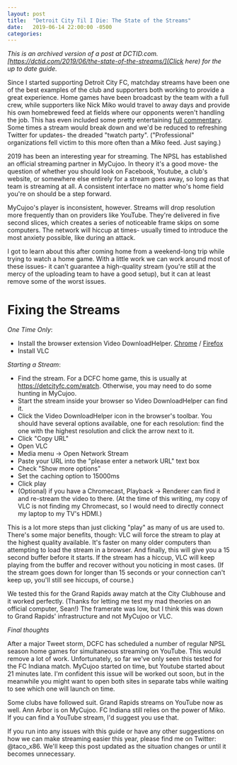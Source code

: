 ```yaml
---
layout: post
title:  "Detroit City Til I Die: The State of the Streams"
date:   2019-06-14 22:00:00 -0500
categories: 
---
```


*This is an archived version of a post at DCTID.com. [https://dctid.com/2019/06/the-state-of-the-streams/](Click here) for the up to date guide.*

Since I started supporting Detroit City FC, matchday streams have been one of the best examples of the club and supporters both working to provide a great experience. Home games have been broadcast by the team with a full crew, while supporters like Nick Miko would travel to away days and provide his own homebrewed feed at fields where our opponents weren't handling the job. This has even included some pretty entertaining [full commentary](https://www.youtube.com/watch?v=JUDBy1fvH_M). Some times a stream would break down and we'd be reduced to refreshing Twitter for updates- the dreaded "twatch party". ("Professional" organizations fell victim to this more often than a Miko feed. Just saying.)

2019 has been an interesting year for streaming. The NPSL has established an official streaming partner in MyCujoo. In theory it's a good move- the question of whether you should look on Facebook, Youtube, a club's website, or somewhere else entirely for a stream goes away, so long as that team is streaming at all. A consistent interface no matter who's home field you're on should be a step forward.

MyCujoo's player is inconsistent, however. Streams will drop resolution more frequently than on providers like YouTube. They're delivered in five second slices, which creates a series of noticeable frame skips on some computers. The network will hiccup at times- usually timed to introduce the most anxiety possible, like during an attack.

I got to learn about this after coming home from a weekend-long trip while trying to watch a home game. With a little work we can work around most of these issues- it can't guarantee a high-quality stream (you're still at the mercy of the uploading team to have a good setup), but it can at least remove some of the worst issues.

# Fixing the Streams

*One Time Only*:

* Install the browser extension Video DownloadHelper. [Chrome](https://chrome.google.com/webstore/detail/video-downloadhelper/lmjnegcaeklhafolokijcfjliaokphfk?hl=en-US) / [Firefox](https://addons.mozilla.org/en-US/firefox/addon/video-downloadhelper/)
* Install VLC

*Starting a Stream*:

* Find the stream. For a DCFC home game, this is usually at https://detcityfc.com/watch. Otherwise, you may need to do some hunting in MyCujoo.
* Start the stream inside your browser so Video DownloadHelper can find it.
* Click the Video DownloadHelper icon in the browser's toolbar. You should have several options available, one for each resolution: find the one with the highest resolution and click the arrow next to it. 
* Click "Copy URL"
* Open VLC
* Media menu -> Open Network Stream
* Paste your URL into the "please enter a network URL" text box
* Check "Show more options"
* Set the caching option to 15000ms
* Click play
* (Optional) if you have a Chromecast, Playback -> Renderer can find it and re-stream the video to there. (At the time of this writing, my copy of VLC is not finding my Chromecast, so I would need to directly connect my laptop to my TV's HDMI.)

This is a lot more steps than just clicking "play" as many of us are used to. There's some major benefits, though: VLC will force the stream to play at the highest quality available. It's faster on many older computers than attempting to load the stream in a browser. And finally, this will give you a 15 second buffer before it starts. If the stream has a hiccup, VLC will keep playing from the buffer and recover without you noticing in most cases. (If the stream goes down for longer than 15 seconds or your connection can't keep up, you'll still see hiccups, of course.)

We tested this for the Grand Rapids away match at the City Clubhouse and it worked perfectly. (Thanks for letting me test my mad theories on an official computer, Sean!) The framerate was low, but I think this was down to Grand Rapids' infrastructure and not MyCujoo or VLC.

*Final thoughts*

After a major Tweet storm, DCFC has scheduled a number of regular NPSL season home games for simultaneous streaming on YouTube. This would remove a lot of work. Unfortunately, so far we've only seen this tested for the FC Indiana match. MyCujoo started on time, but Youtube started about 21 minutes late. I'm confident this issue will be worked out soon, but in the meanwhile you might want to open both sites in separate tabs while waiting to see which one will launch on time.

Some clubs have followed suit. Grand Rapids streams on YouTube now as well. Ann Arbor is on MyCujoo. FC Indiana still relies on the power of Miko. If you can find a YouTube stream, I'd suggest you use that.

If you run into any issues with this guide or have any other suggestions on how we can make streaming easier this year, please find me on Twitter: @taco_x86. We'll keep this post updated as the situation changes or until it becomes unnecessary.
